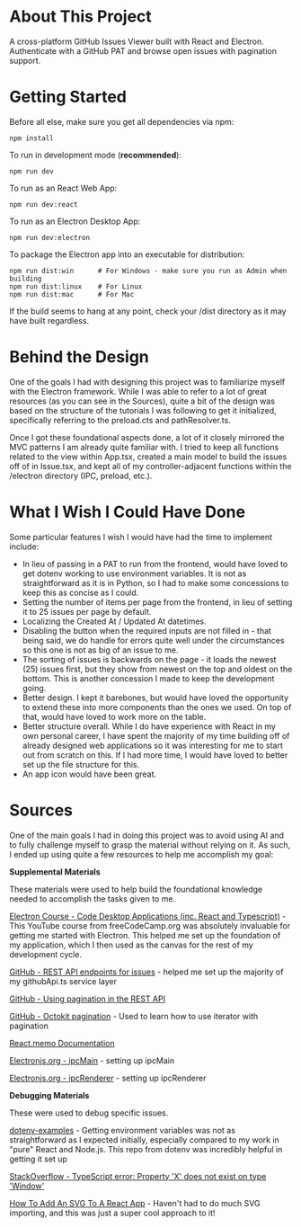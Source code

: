 # About This Project

A cross-platform GitHub Issues Viewer built with React and Electron. Authenticate with a GitHub PAT and browse open issues with pagination support.

# Getting Started
Before all else, make sure you get all dependencies via npm:
```
npm install
```

To run in development mode (**recommended**):
```
npm run dev 
```

To run as an React Web App:
```
npm run dev:react 
```

To run as an Electron Desktop App:
```
npm run dev:electron 
```

To package the Electron app into an executable for distribution:
```
npm run dist:win      # For Windows - make sure you run as Admin when building
npm run dist:linux    # For Linux
npm run dist:mac      # For Mac
```
If the build seems to hang at any point, check your /dist directory as it may have built regardless.

# Behind the Design

One of the goals I had with designing this project was to familiarize myself with the Electron framework. While I was able to refer to a lot of great resources (as you can see in the Sources), quite a bit of the design was based on the structure of the tutorials I was following to get it initialized, specifically referring to the preload.cts and pathResolver.ts. 

Once I got these foundational aspects done, a lot of it closely mirrored the MVC patterns I am already quite familiar with. I tried to keep all functions related to the view within App.tsx, created a main model to build the issues off of in Issue.tsx, and kept all of my controller-adjacent functions within the /electron directory (IPC, preload, etc.). 

# What I Wish I Could Have Done

Some particular features I wish I would have had the time to implement include:
- In lieu of passing in a PAT to run from the frontend, would have loved to get dotenv working to use environment variables. It is not as straightforward as it is in Python, so I had to make some concessions to keep this as concise as I could.
- Setting the number of items per page from the frontend, in lieu of setting it to 25 issues per page by default.
- Localizing the Created At / Updated At datetimes. 
- Disabling the button when the required inputs are not filled in - that being said, we do handle for errors quite well under the circumstances so this one is not as big of an issue to me.
- The sorting of issues is backwards on the page - it loads the newest (25) issues first, but they show from newest on the top and oldest on the bottom. This is another concession I made to keep the development going.
- Better design. I kept it barebones, but would have loved the opportunity to extend these into more components than the ones we used. On top of that, would have loved to work more on the table.
- Better structure overall. While I do have experience with React in my own personal career, I have spent the majority of my time building off of already designed web applications so it was interesting for me to start out from scratch on this. If I had more time, I would have loved to better set up the file structure for this.
- An app icon would have been great.

# Sources

One of the main goals I had in doing this project was to avoid using AI and to fully challenge myself to grasp the material without relying on it. As such, I ended up using quite a few resources to help me accomplish my goal:

**Supplemental Materials**

These materials were used to help build the foundational knowledge needed to accomplish the tasks given to me.

[Electron Course - Code Desktop Applications (inc. React and Typescript)](https://www.youtube.com/watch?v=fP-371MN0Ck) - This YouTube course from freeCodeCamp.org was absolutely invaluable for getting me started with Electron. This helped me set up the foundation of my application, which I then used as the canvas for the rest of my development cycle. 

[GitHub - REST API endpoints for issues](https://docs.github.com/en/rest/issues/issues?apiVersion=2022-11-28#list-repository-issues) - helped me set up the majority of my githubApi.ts service layer

[GitHub - Using pagination in the REST API](https://docs.github.com/en/rest/using-the-rest-api/using-pagination-in-the-rest-api?apiVersion=2022-11-28)

[GitHub - Octokit pagination](https://github.com/octokit/octokit.js#pagination) - Used to learn how to use iterator with pagination

[React.memo Documentation](https://react.dev/reference/react/memo)

[Electronjs.org - ipcMain](https://www.electronjs.org/docs/latest/api/ipc-main) - setting up ipcMain

[Electronjs.org - ipcRenderer](https://www.electronjs.org/docs/latest/api/ipc-renderer) - setting up ipcRenderer

**Debugging Materials** 

These were used to debug specific issues.

[dotenv-examples](https://github.com/dotenv-org/examples/tree/master) - Getting environment variables was not as straightforward as I expected initially, especially compared to my work in "pure" React and Node.js. This repo from dotenv was incredibly helpful in getting it set up

[StackOverflow - TypeScript error: Property 'X' does not exist on type 'Window'](https://stackoverflow.com/questions/56457935/typescript-error-property-x-does-not-exist-on-type-window)

[How To Add An SVG To A React App](https://www.youtube.com/watch?v=ZEoM_Ap6ks8) - Haven't had to do much SVG importing, and this was just a super cool approach to it!